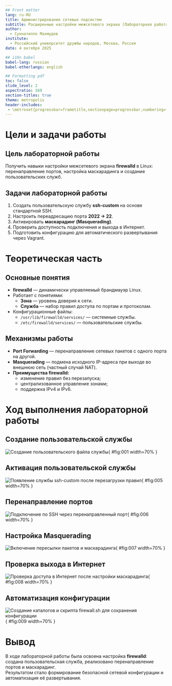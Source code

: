 ```yaml
---
## Front matter
lang: ru-RU
title: Администрирование сетевых подсистем
subtitle: Расширенные настройки межсетевого экрана (Лабораторная работа №7)
author:
  - Суннатилло Махмудов
institute:
  - Российский университет дружбы народов, Москва, Россия
date: 4 октября 2025

## i18n babel
babel-lang: russian
babel-otherlangs: english

## Formatting pdf
toc: false
slide_level: 2
aspectratio: 169
section-titles: true
theme: metropolis
header-includes:
 - \metroset{progressbar=frametitle,sectionpage=progressbar,numbering=fraction}
---
```


# Цели и задачи работы

## Цель лабораторной работы

Получить навыки настройки межсетевого экрана **firewalld** в Linux:  
перенаправление портов, настройка маскарадинга и создание пользовательских служб.

## Задачи лабораторной работы

1. Создать пользовательскую службу **ssh-custom** на основе стандартной SSH.  
2. Настроить переадресацию порта **2022 → 22**.  
3. Активировать **маскарадинг (Masquerading)**.  
4. Проверить доступность подключения и выхода в Интернет.  
5. Подготовить конфигурацию для автоматического развертывания через Vagrant.

# Теоретическая часть

## Основные понятия

* **firewalld** — динамически управляемый брандмауэр Linux.  
* Работает с понятиями:
  - **Зона** — уровень доверия к сети.
  - **Служба** — набор правил доступа по портам и протоколам.
* Конфигурационные файлы:
  - `/usr/lib/firewalld/services/` — системные службы.
  - `/etc/firewalld/services/` — пользовательские службы.

## Механизмы работы

* **Port Forwarding** — перенаправление сетевых пакетов с одного порта на другой.  
* **Masquerading** — подмена исходного IP-адреса при выходе во внешнюю сеть (частный случай NAT).  
* **Преимущества firewalld:**
  - изменение правил без перезапуска;
  - централизованное управление зонами;
  - поддержка IPv4 и IPv6.

# Ход выполнения лабораторной работы

## Создание пользовательской службы

![Создание пользовательского файла службы](01.png){ #fig:001 width=70% }

## Активация пользовательской службы

![Появление службы ssh-custom после перезагрузки правил](05.png){ #fig:005 width=70% }

## Перенаправление портов

![Подключение по SSH через перенаправленный порт](06.png){ #fig:006 width=70% }

## Настройка Masquerading

![Включение пересылки пакетов и маскарадинга](07.png){ #fig:007 width=70% }

## Проверка выхода в Интернет

![Проверка доступа в Интернет после настройки маскарадинга](08.png){ #fig:008 width=70% }

## Автоматизация конфигурации

![Создание каталогов и скрипта firewall.sh для сохранения конфигурации](09.png){ #fig:009 width=70% }

# Вывод

В ходе лабораторной работы была освоена настройка **firewalld**:  
создана пользовательская служба, реализовано перенаправление портов и маскарадинг.  
Результатом стало формирование безопасной сетевой конфигурации и автоматизация её развертывания.
